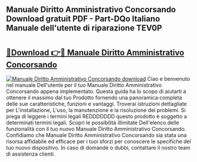 ## Manuale Diritto Amministrativo Concorsando Download gratuit PDF - Part-DQo Italiano Manuale dell'utente di riparazione TEV0P

# <h2><a href="http://dfgcgju.blite.top/?on=Manuale+Diritto+Amministrativo+Concorsando">🔗Download 👉🔴 Manuale Diritto Amministrativo Concorsando</a></h2>

[![Manuale Diritto Amministrativo Concorsando download](https://i.imgur.com/lujVjoI.png)](http://dfgcgju.blite.top/?on=Manuale+Diritto+Amministrativo+Concorsando)
Ciao e benvenuto nel manuale Dell'utente per il tuo Manuale Diritto Amministrativo Concorsando appena implementato. Questa guida ha lo scopo di aiutarti a ottenere il massimo dal tuo Prodotto fornendo una panoramica completa delle sue caratteristiche, funzioni e vantaggi. Troverai istruzioni dettagliate per L'installazione, L'uso, la manutenzione e la risoluzione dei problemi. Si prega di leggere i termini legali REDDDDDDD questo prodotto è soggetto a determinati termini legali. Scopri le possibilità illimitate Dell'elenco delle funzionalità con il tuo nuovo Manuale Diritto Amministrativo Concorsando. Confidiamo che Manuale Diritto Amministrativo Concorsando sia stata una risorsa affidabile ed efficace per i tuoi sforzi per conoscere le specifiche del tuo nuovo dispositivo. In caso di domande o dubbi, contattare il nostro team di assistenza clienti.
